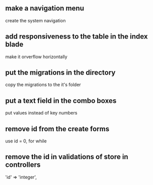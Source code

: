 ## make a navigation menu
create the system navigation

## add responsiveness to the table in the index blade
make it orverflow horizontally

## put the migrations in the directory
copy the migrations to the it's folder

## put a text field in the combo boxes
put values instead of key numbers

## remove id from the create forms 
use id = 0, for while

## remove the id in validations of store in controllers 
'id' => 'integer',